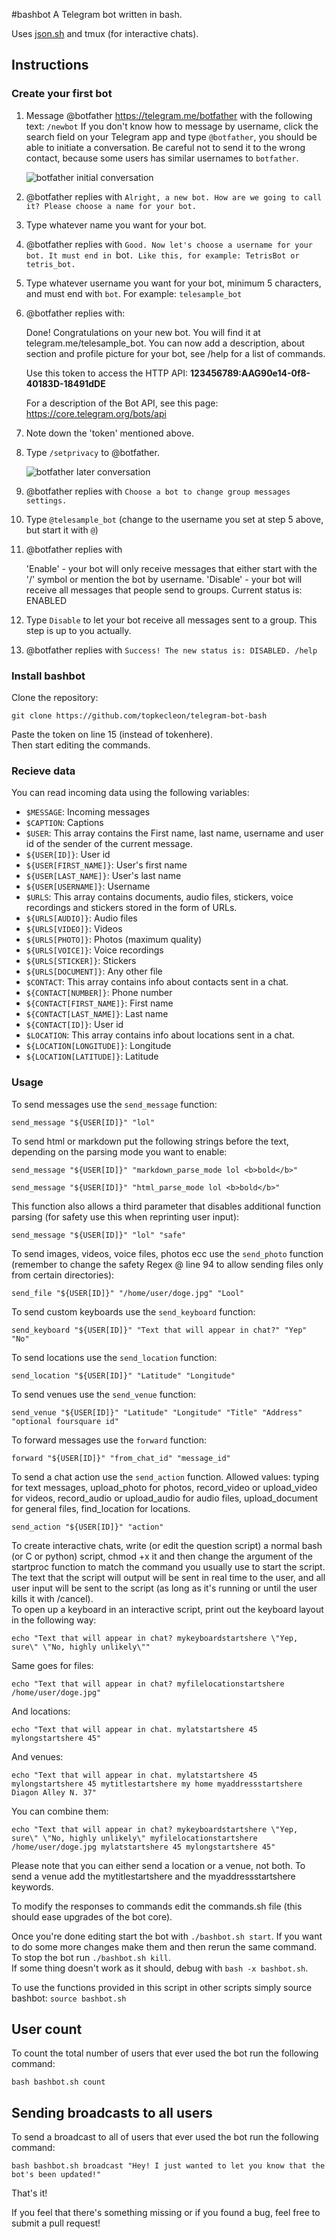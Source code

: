 #bashbot
A Telegram bot written in bash.

Uses [json.sh](https://github.com/dominictarr/JSON.sh) and tmux (for interactive chats).


## Instructions
### Create your first bot

1. Message @botfather https://telegram.me/botfather with the following
text: `/newbot`
   If you don't know how to message by username, click the search
field on your Telegram app and type `@botfather`, you should be able
to initiate a conversation. Be careful not to send it to the wrong
contact, because some users has similar usernames to `botfather`.

   ![botfather initial conversation](http://i.imgur.com/aI26ixR.png)

2. @botfather replies with `Alright, a new bot. How are we going to
call it? Please choose a name for your bot.`

3. Type whatever name you want for your bot.

4. @botfather replies with `Good. Now let's choose a username for your
bot. It must end in `bot`. Like this, for example: TetrisBot or
tetris_bot.`

5. Type whatever username you want for your bot, minimum 5 characters,
and must end with `bot`. For example: `telesample_bot`

6. @botfather replies with:

    Done! Congratulations on your new bot. You will find it at
telegram.me/telesample_bot. You can now add a description, about
section and profile picture for your bot, see /help for a list of
commands.

    Use this token to access the HTTP API:
    <b>123456789:AAG90e14-0f8-40183D-18491dDE</b>

    For a description of the Bot API, see this page:
https://core.telegram.org/bots/api

7. Note down the 'token' mentioned above.

8. Type `/setprivacy` to @botfather.

   ![botfather later conversation](http://i.imgur.com/tWDVvh4.png)

9. @botfather replies with `Choose a bot to change group messages settings.`

10. Type `@telesample_bot` (change to the username you set at step 5
above, but start it with `@`)

11. @botfather replies with

    'Enable' - your bot will only receive messages that either start
with the '/' symbol or mention the bot by username.
    'Disable' - your bot will receive all messages that people send to groups.
    Current status is: ENABLED

12. Type `Disable` to let your bot receive all messages sent to a
group. This step is up to you actually.

13. @botfather replies with `Success! The new status is: DISABLED. /help`

### Install bashbot  
Clone the repository:  
```
git clone https://github.com/topkecleon/telegram-bot-bash
```

Paste the token on line 15 (instead of tokenhere).  
Then start editing the commands.  
  
### Recieve data  
You can read incoming data using the following variables:  

* ```$MESSAGE```: Incoming messages  
* ```$CAPTION```: Captions  
* ```$USER```: This array contains the First name, last name, username and user id of the sender of the current message.
 * ```${USER[ID]}```: User id  
 * ```${USER[FIRST_NAME]}```: User's first name  
 * ```${USER[LAST_NAME]}```: User's last name  
 * ```${USER[USERNAME]}```: Username  
* ```$URLS```: This array contains documents, audio files, stickers, voice recordings and stickers stored in the form of URLs.
 * ```${URLS[AUDIO]}```: Audio files  
 * ```${URLS[VIDEO]}```: Videos  
 * ```${URLS[PHOTO]}```: Photos (maximum quality)  
 * ```${URLS[VOICE]}```: Voice recordings  
 * ```${URLS[STICKER]}```: Stickers  
 * ```${URLS[DOCUMENT]}```: Any other file  
* ```$CONTACT```: This array contains info about contacts sent in a chat.
 * ```${CONTACT[NUMBER]}```: Phone number  
 * ```${CONTACT[FIRST_NAME]}```: First name  
 * ```${CONTACT[LAST_NAME]}```: Last name  
 * ```${CONTACT[ID]}```: User id  
* ```$LOCATION```: This array contains info about locations sent in a chat.
 * ```${LOCATION[LONGITUDE]}```: Longitude  
 * ```${LOCATION[LATITUDE]}```: Latitude  

### Usage  
To send messages use the ```send_message``` function:  
```
send_message "${USER[ID]}" "lol" 
```   
To send html or markdown put the following strings before the text, depending on the parsing mode you want to enable:  
```
send_message "${USER[ID]}" "markdown_parse_mode lol <b>bold</b>" 
```   
```
send_message "${USER[ID]}" "html_parse_mode lol <b>bold</b>" 
```   
This function also allows a third parameter that disables additional function parsing (for safety use this when reprinting user input):  
```
send_message "${USER[ID]}" "lol" "safe"
```   
To send images, videos, voice files, photos ecc use the ```send_photo``` function (remember to change the safety Regex @ line 94 to allow sending files only from certain directories):    
```
send_file "${USER[ID]}" "/home/user/doge.jpg" "Lool"
```
To send custom keyboards use the ```send_keyboard``` function:  
```
send_keyboard "${USER[ID]}" "Text that will appear in chat?" "Yep" "No"
```  
To send locations use the ```send_location``` function:  
```
send_location "${USER[ID]}" "Latitude" "Longitude"
```  
To send venues use the ```send_venue``` function:  
```
send_venue "${USER[ID]}" "Latitude" "Longitude" "Title" "Address" "optional foursquare id"
```  
To forward messages use the ```forward``` function:  
```
forward "${USER[ID]}" "from_chat_id" "message_id"
```  
To send a chat action use the ```send_action``` function.
Allowed values: typing for text messages, upload_photo for photos, record_video or upload_video for videos, record_audio or upload_audio for audio files, upload_document for general files, find_location for locations.  
```
send_action "${USER[ID]}" "action"
```   

To create interactive chats, write (or edit the question script) a normal bash (or C or python) script, chmod +x it and then change the argument of the startproc function to match the command you usually use to start the script.  
The text that the script will output will be sent in real time to the user, and all user input will be sent to the script (as long as it's running or until the user kills it with /cancel).   
To open up a keyboard in an interactive script, print out the keyboard layout in the following way:  
```
echo "Text that will appear in chat? mykeyboardstartshere \"Yep, sure\" \"No, highly unlikely\""
```  
Same goes for files:
```
echo "Text that will appear in chat? myfilelocationstartshere /home/user/doge.jpg"
```  
And locations:  
```
echo "Text that will appear in chat. mylatstartshere 45 mylongstartshere 45"
```  
And venues:  
```
echo "Text that will appear in chat. mylatstartshere 45 mylongstartshere 45 mytitlestartshere my home myaddressstartshere Diagon Alley N. 37"
```  
You can combine them:
```
echo "Text that will appear in chat? mykeyboardstartshere \"Yep, sure\" \"No, highly unlikely\" myfilelocationstartshere /home/user/doge.jpg mylatstartshere 45 mylongstartshere 45"
```  
Please note that you can either send a location or a venue, not both. To send a venue add the mytitlestartshere and the myaddressstartshere keywords.  

To modify the responses to commands edit the commands.sh file (this should ease upgrades of the bot core).  

Once you're done editing start the bot with ```./bashbot.sh start```. If you want to do some more changes make them and then rerun the same command.  
To stop the bot run ```./bashbot.sh kill```.  
If some thing doesn't work as it should, debug with ```bash -x bashbot.sh```.  

To use the functions provided in this script in other scripts simply source bashbot: ```source bashbot.sh```  


## User count  
To count the total number of users that ever used the bot run the following command:   
```
bash bashbot.sh count
```  


## Sending broadcasts to all users  
To send a broadcast to all of users that ever used the bot run the following command:   
```
bash bashbot.sh broadcast "Hey! I just wanted to let you know that the bot's been updated!"
```  




That's it!

If you feel that there's something missing or if you found a bug, feel free to submit a pull request!

